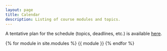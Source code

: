 ```yaml
---
layout: page
title: Calendar
description: Listing of course modules and topics.
---
```


A tentative plan for the schedule (topics, deadlines, etc.) is available [here](https://docs.google.com/spreadsheets/d/1FXwMmHpuWTy0U8p1RvrxdJMoafCaf80L21N-3Naez0Y/edit?usp=sharing).


{% for module in site.modules %}
{{ module }}
{% endfor %}
